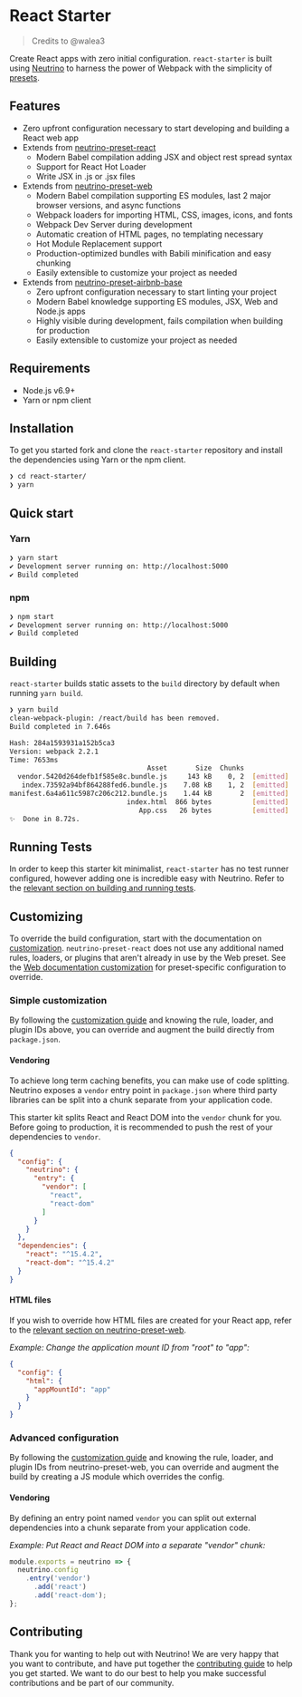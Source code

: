 # React Starter
> Credits to @walea3

Create React apps with zero initial configuration. `react-starter` is built using [Neutrino](https://github.com/mozilla-neutrino/neutrino-dev) to harness the power of Webpack with the simplicity of [presets](https://neutrino.js.org/presets/). 
 
## Features

- Zero upfront configuration necessary to start developing and building a React web app
- Extends from [neutrino-preset-react](https://neutrino.js.org/presets/neutrino-preset-react/)
  - Modern Babel compilation adding JSX and object rest spread syntax
  - Support for React Hot Loader
  - Write JSX in .js or .jsx files 
- Extends from [neutrino-preset-web](https://neutrino.js.org/presets/neutrino-preset-web/)
  - Modern Babel compilation supporting ES modules, last 2 major browser versions, and async functions
  - Webpack loaders for importing HTML, CSS, images, icons, and fonts
  - Webpack Dev Server during development
  - Automatic creation of HTML pages, no templating necessary
  - Hot Module Replacement support
  - Production-optimized bundles with Babili minification and easy chunking
  - Easily extensible to customize your project as needed
- Extends from [neutrino-preset-airbnb-base](https://neutrino.js.org/presets/neutrino-preset-airbnb-base/)
  - Zero upfront configuration necessary to start linting your project
  - Modern Babel knowledge supporting ES modules, JSX, Web and Node.js apps
  - Highly visible during development, fails compilation when building for production
  - Easily extensible to customize your project as needed

## Requirements

- Node.js v6.9+
- Yarn or npm client

## Installation

To get you started fork and clone the `react-starter` repository and install the dependencies using Yarn or the npm client.

```bash
❯ cd react-starter/
❯ yarn
```

## Quick start

### Yarn

```bash 
❯ yarn start
✔ Development server running on: http://localhost:5000
✔ Build completed
```

### npm
````bash
❯ npm start
✔ Development server running on: http://localhost:5000
✔ Build completed
````

## Building

`react-starter` builds static assets to the `build` directory by default when running `yarn build`.

```bash
❯ yarn build
clean-webpack-plugin: /react/build has been removed.
Build completed in 7.646s

Hash: 284a1593931a152b5ca3
Version: webpack 2.2.1
Time: 7653ms
                                  Asset       Size  Chunks             Chunk Names
  vendor.5420d264defb1f585e8c.bundle.js     143 kB    0, 2  [emitted]  vendor
   index.73592a94bf864288fed6.bundle.js    7.08 kB    1, 2  [emitted]  index
manifest.6a4a611c5987c206c212.bundle.js    1.44 kB       2  [emitted]  manifest
                             index.html  866 bytes          [emitted]
                                App.css   26 bytes          [emitted]
✨  Done in 8.72s.
```

## Running Tests

In order to keep this starter kit minimalist, `react-starter` has no test runner configured, however adding one is incredible easy with Neutrino. Refer to the [relevant section on building and running tests](https://neutrino.js.org/usage.html#building-and-running-tests). 

## Customizing

To override the build configuration, start with the documentation on [customization](https://neutrino.js.org/customization/). `neutrino-preset-react` does not use any additional named rules, loaders, or plugins that aren't already in use by the Web preset. See the [Web documentation customization](https://neutrino.js.org/presets/neutrino-preset-web/#customizing) for preset-specific configuration to override.

### Simple customization

By following the [customization guide](https://neutrino.js.org/customization/simple.html) and knowing the rule, loader, and plugin IDs above, you can override and augment the build directly from `package.json`.

#### Vendoring

To achieve long term caching benefits, you can make use of code splitting. Neutrino exposes a `vendor` entry point in `package.json` where third party libraries can be split into a chunk separate from your application code. 

This starter kit splits React and React DOM into the `vendor` chunk for you. Before going to production, it is recommended to push the rest of your dependencies to `vendor`.

````json
{
  "config": {
    "neutrino": {
      "entry": {
        "vendor": [
          "react",
          "react-dom"
        ]
      }
    }
  },
  "dependencies": {
    "react": "^15.4.2",
    "react-dom": "^15.4.2"
  }
}
````

#### HTML files

If you wish to override how HTML files are created for your React app, refer to the [relevant section on
neutrino-preset-web](https://neutrino.js.org/presets/neutrino-preset-web/#html-files).

_Example: Change the application mount ID from "root" to "app":_

```json
{
  "config": {
    "html": {
      "appMountId": "app"
    }
  }
}
```

### Advanced configuration

By following the [customization guide](https://neutrino.js.org/customization/advanced.html) and knowing the rule, loader, and plugin IDs from
neutrino-preset-web, you can override and augment the build by creating a JS module which overrides the config.

#### Vendoring

By defining an entry point named `vendor` you can split out external dependencies into a chunk separate
from your application code.

_Example: Put React and React DOM into a separate "vendor" chunk:_

```js
module.exports = neutrino => {
  neutrino.config
    .entry('vendor')
      .add('react')
      .add('react-dom');
};
```

## Contributing

Thank you for wanting to help out with Neutrino! We are very happy that you want to contribute, and have put together the [contributing guide](https://neutrino.js.org/contributing/#contributing) to help you get started. We want to do our best to help you make successful contributions and be part of our community.